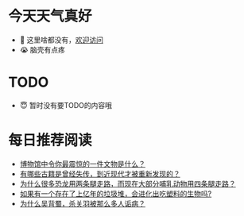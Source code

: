 # 今天天气真好
- 👋 这里啥都没有，[欢迎访问](https://zhangfeng-ola.github.io/)
- 😭 脑壳有点疼
<!---
- 👀 I’m interested in ...
- 🌱 I’m currently learning ...
- 💞️ I’m looking to collaborate on ...
- 📫 How to reach me ...
- 😇 I'm doing something ...

--->

# TODO 
- 😇 暂时没有要TODO的内容哦

<!---
zhangfeng-ola/zhangfeng-ola is a ✨ special ✨ repository because its `README.md` (this file) appears on your GitHub profile.
You can click the Preview link to take a look at your changes.
--->

# 每日推荐阅读
<!-- BLOG-POST-LIST:START -->
- [博物馆中令你最震惊的一件文物是什么？](https://daily.zhihu.com/story/9763092)
- [有哪些古籍是曾经失传，到近现代才被重新发现的？](https://daily.zhihu.com/story/9763093)
- [为什么很多恐龙用两条腿走路，而现在大部分哺乳动物用四条腿走路？](https://daily.zhihu.com/story/9763230)
- [如果有一个存在了上亿年的垃圾堆，会进化出吃塑料的生物吗?](https://daily.zhihu.com/story/9763234)
- [为什么吴背蜀，杀关羽被那么多人诟病？](https://daily.zhihu.com/story/9763235)
<!-- BLOG-POST-LIST:END -->
